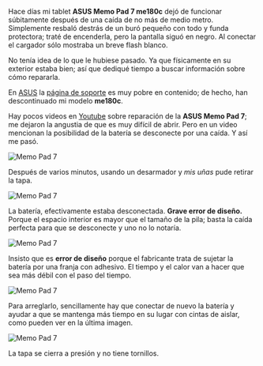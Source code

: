 
Hace días mi tablet **ASUS Memo Pad 7 me180c** dejó de funcionar súbitamente después de una caída de no más de medio metro. Simplemente resbaló destrás de un buró pequeño con todo y funda protectora; traté de encenderla, pero la pantalla siguó en negro. Al conectar el cargador sólo mostraba un breve flash blanco.

No tenía idea de lo que le hubiese pasado. Ya que físicamente en su exterior estaba bien; así que dediqué tiempo a buscar información sobre cómo repararla.

En [ASUS](http://www.asus.com/) la [página de soporte](http://www.asus.com/mx/supportonly/ASUS%20MeMO%20Pad%207%20%28ME170C%29/HelpDesk/) es muy pobre en contenido; de hecho, han descontinuado mi modelo **me180c**. 

Hay pocos videos en [Youtube](https://www.youtube.com/) sobre reparación de la **ASUS Memo Pad 7**; me dejaron la angustia de que es muy difícil de abrir. Pero en un video mencionan la posibilidad de la batería se desconecte por una caída. Y así me pasó.

<img class="img-responsive" src="asus-reparacion-memo-pad-7-me170c/asus-memo-pad-7-me170c-01-1024.jpg" alt="Memo Pad 7">

Después de varios minutos, usando un desarmador y _mis uñas_ pude retirar la tapa.

<img class="img-responsive" src="asus-reparacion-memo-pad-7-me170c/asus-memo-pad-7-me170c-02-1024.jpg" alt="Memo Pad 7">

La batería, efectivamente estaba desconectada. **Grave error de diseño.** Porque el espacio interior es mayor que el tamaño de la pila; basta la caída perfecta para que se desconecte y uno no lo notaría.

<img class="img-responsive" src="asus-reparacion-memo-pad-7-me170c/asus-memo-pad-7-me170c-03-1024.jpg" alt="Memo Pad 7">

Insisto que es **error de diseño** porque el fabricante trata de sujetar la batería por una franja con adhesivo. El tiempo y el calor van a hacer que sea más débil con el paso del tiempo.

<img class="img-responsive" src="asus-reparacion-memo-pad-7-me170c/asus-memo-pad-7-me170c-04-1024.jpg" alt="Memo Pad 7">

Para arreglarlo, sencillamente hay que conectar de nuevo la batería y ayudar a que se mantenga más tiempo en su lugar con cintas de aislar, como pueden ver en la última imagen.

<img class="img-responsive" src="asus-reparacion-memo-pad-7-me170c/asus-memo-pad-7-me170c-05-800.jpg" alt="Memo Pad 7">

La tapa se cierra a presión y no tiene tornillos.
